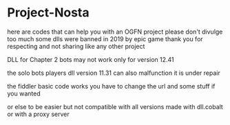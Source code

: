 # Project-Nosta
here are codes that can help you with an OGFN project
please don't divulge too much
some dlls were banned in 2019 by epic game
thank you for respecting and not sharing like any other project

DLL for Chapter 2 bots may not work only for version 12.41

the solo bots players dll version 11.31 can also malfunction it is under repair

the fiddler basic code 
works you have to change the url and some stuff if you wanted

or else to be easier but not compatible with all versions made with dll.cobalt or with a proxy server
